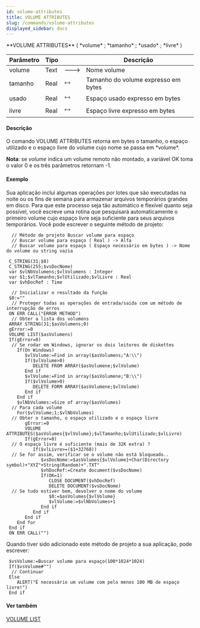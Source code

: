 ```yaml
---
id: volume-attributes
title: VOLUME ATTRIBUTES
slug: /commands/volume-attributes
displayed_sidebar: docs
---
```


<!--REF #_command_.VOLUME ATTRIBUTES.Syntax-->**VOLUME ATTRIBUTES** ( *volume* ; *tamanho* ; *usado* ; *livre* )<!-- END REF-->
<!--REF #_command_.VOLUME ATTRIBUTES.Params-->
| Parâmetro | Tipo |  | Descrição |
| --- | --- | --- | --- |
| volume | Text | &#x1F852; | Nome volume |
| tamanho | Real | &#x1F858; | Tamanho do volume expresso em bytes |
| usado | Real | &#x1F858; | Espaço usado expresso em bytes |
| livre | Real | &#x1F858; | Espaço livre expresso em bytes |

<!-- END REF-->

#### Descrição 

<!--REF #_command_.VOLUME ATTRIBUTES.Summary-->O comando VOLUME ATTRIBUTES retorna em bytes o tamanho, o espaço utilizado e o espaço livre do volume cujo nome se passa em *volume*.<!-- END REF-->  

**Nota**: se *volume* indica um volume remoto não montado, a variável OK toma o valor 0 e os três parâmetros retornam -1.

#### Exemplo 

Sua aplicação inclui algumas operações por lotes que são executadas na noite ou os fins de semana para armazenar arquivos temporários grandes em disco. Para que este processo seja tão automático e flexível quanto seja possível, você escreve uma rotina que pesquisará automaticamente o primeiro volume cujo espaço livre seja suficiente para seus arquivos temporários. Você pode escrever o seguinte método de projeto:  
  
```4d
  // Método de projeto Buscar volume para espaço
  // Buscar volume para espaço ( Real ) -> Alfa
  // Buscar volume para espaço ( Espaço necessário em bytes ) -> Nome do volume ou string vazia
 
 C_STRING(31;$0)
 C_STRING(255;$vsDocNome)
 var $vlNbVolumens;$vlVolumens : Integer
 var $1;$vlTamanho;$vlUtilizado;$vlLivre : Real
 var $vhDocRef : Time
 
  // Inicializar o resultado da função
 $0:=""
  // Proteger todas as operações de entrada/saida com um método de interrupção de erros
 ON ERR CALL("ERROR METHOD")
  // Obter a lista dos volumens
 ARRAY STRING(31;$asVolumens;0)
 gError:=0
 VOLUME LIST($asVolumens)
 If(gError=0)
  // Se rodar em Windows, ignorar os dois leitores de diskettes
    If(On Windows)
       $vlVolume:=Find in array($asVolumens;"A:\\")
       If($vlVolume>0)
          DELETE FROM ARRAY($asVolumene;$vlVolume)
       End if
       $vlVolume:=Find in array($asVolumene;"B:\\")
       If($vlVolume>0)
          DELETE FORM ARRAY($asVolumene;$vlVolume)
       End if
    End if
    $vlNbVolumes:=Size of array($asVolumes)
  // Para cada volume
    For($vlVolume;1;$vlNbVolumes)
  // Obter o tamanho, o espaço utilizado e o espaço livre
       gError:=0
       VOLUME ATTRIBUTES($asVolumes{$vlVolume};$vlTamanho;$vlUtilizado;$vlLivre)
       If(gError=0)
  // O espaço livre é suficiente (mais de 32K extra) ?
          If($vlLivre>=($1+32768))
  // Se for assim, verificar se o volume não está bloqueado..
             $vsDocNome:=$asVolumes{$vlVolume}+Char(Directory symbol)+"XYZ"+String(Random)+".TXT"
             $vhDocRef:=Create document($vsDocNome)
             If(OK=1)
                CLOSE DOCUMENT($vhDocRef)
                DELETE DOCUMENT($vsDocNome)
  // Se tudo estiver bem, devolver o nome do volume
                $0:=$asVolumes{$vlVolume}
                $vlVolume:=$vlNbVolumes+1
             End if
          End if
       End if
    End for
 End if
 ON ERR CALL("")
```

Quando tiver sido adicionado este método de projeto a sua aplicação, pode escrever:

```4d
 $vsVolume:=Buscar volume para espaço(100*1024*1024)
 If($vsVolume#"")
  // Continuar
 Else
    ALERT("É necessário um volume com pelo menos 100 MB de espaço livre!")
 End if
```

#### Ver também 

[VOLUME LIST](volume-list.md)  